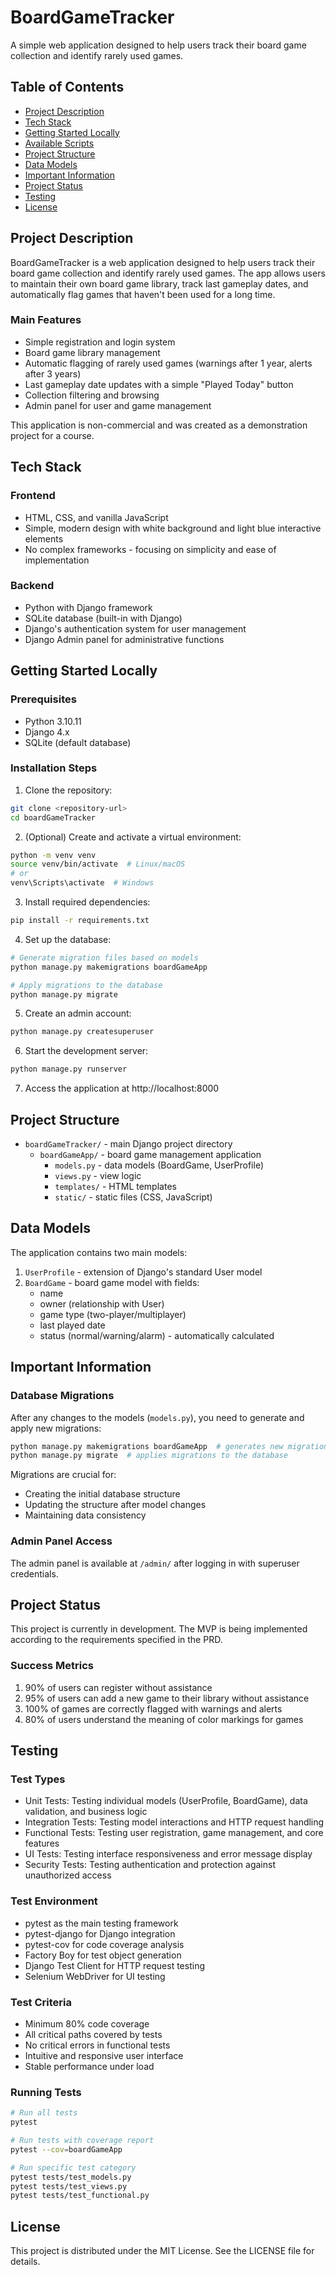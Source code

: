 # BoardGameTracker

A simple web application designed to help users track their board game collection and identify rarely used games.

## Table of Contents
- [Project Description](#project-description)
- [Tech Stack](#tech-stack)
- [Getting Started Locally](#getting-started-locally)
- [Available Scripts](#available-scripts)
- [Project Structure](#project-structure)
- [Data Models](#data-models)
- [Important Information](#important-information)
- [Project Status](#project-status)
- [Testing](#testing)
- [License](#license)

## Project Description

BoardGameTracker is a web application designed to help users track their board game collection and identify rarely used games. The app allows users to maintain their own board game library, track last gameplay dates, and automatically flag games that haven't been used for a long time.

### Main Features
- Simple registration and login system
- Board game library management
- Automatic flagging of rarely used games (warnings after 1 year, alerts after 3 years)
- Last gameplay date updates with a simple "Played Today" button
- Collection filtering and browsing
- Admin panel for user and game management

This application is non-commercial and was created as a demonstration project for a course.

## Tech Stack

### Frontend
- HTML, CSS, and vanilla JavaScript
- Simple, modern design with white background and light blue interactive elements
- No complex frameworks - focusing on simplicity and ease of implementation

### Backend
- Python with Django framework
- SQLite database (built-in with Django)
- Django's authentication system for user management
- Django Admin panel for administrative functions

## Getting Started Locally

### Prerequisites
- Python 3.10.11
- Django 4.x
- SQLite (default database)

### Installation Steps
1. Clone the repository:
```bash
git clone <repository-url>
cd boardGameTracker
```

2. (Optional) Create and activate a virtual environment:
```bash
python -m venv venv
source venv/bin/activate  # Linux/macOS
# or
venv\Scripts\activate  # Windows
```

3. Install required dependencies:
```bash
pip install -r requirements.txt
```

4. Set up the database:
```bash
# Generate migration files based on models
python manage.py makemigrations boardGameApp

# Apply migrations to the database
python manage.py migrate
```

5. Create an admin account:
```bash
python manage.py createsuperuser
```

6. Start the development server:
```bash
python manage.py runserver
```

7. Access the application at http://localhost:8000

## Project Structure

- `boardGameTracker/` - main Django project directory
  - `boardGameApp/` - board game management application
    - `models.py` - data models (BoardGame, UserProfile)
    - `views.py` - view logic
    - `templates/` - HTML templates
    - `static/` - static files (CSS, JavaScript)

## Data Models

The application contains two main models:

1. `UserProfile` - extension of Django's standard User model
2. `BoardGame` - board game model with fields:
   - name
   - owner (relationship with User)
   - game type (two-player/multiplayer)
   - last played date
   - status (normal/warning/alarm) - automatically calculated

## Important Information

### Database Migrations

After any changes to the models (`models.py`), you need to generate and apply new migrations:

```bash
python manage.py makemigrations boardGameApp  # generates new migrations
python manage.py migrate  # applies migrations to the database
```

Migrations are crucial for:
- Creating the initial database structure
- Updating the structure after model changes
- Maintaining data consistency

### Admin Panel Access

The admin panel is available at `/admin/` after logging in with superuser credentials.

## Project Status

This project is currently in development. The MVP is being implemented according to the requirements specified in the PRD.

### Success Metrics
1. 90% of users can register without assistance
2. 95% of users can add a new game to their library without assistance
3. 100% of games are correctly flagged with warnings and alerts
4. 80% of users understand the meaning of color markings for games

## Testing

### Test Types
- Unit Tests: Testing individual models (UserProfile, BoardGame), data validation, and business logic
- Integration Tests: Testing model interactions and HTTP request handling
- Functional Tests: Testing user registration, game management, and core features
- UI Tests: Testing interface responsiveness and error message display
- Security Tests: Testing authentication and protection against unauthorized access

### Test Environment
- pytest as the main testing framework
- pytest-django for Django integration
- pytest-cov for code coverage analysis
- Factory Boy for test object generation
- Django Test Client for HTTP request testing
- Selenium WebDriver for UI testing

### Test Criteria
- Minimum 80% code coverage
- All critical paths covered by tests
- No critical errors in functional tests
- Intuitive and responsive user interface
- Stable performance under load

### Running Tests
```bash
# Run all tests
pytest

# Run tests with coverage report
pytest --cov=boardGameApp

# Run specific test category
pytest tests/test_models.py
pytest tests/test_views.py
pytest tests/test_functional.py
```

## License

This project is distributed under the MIT License. See the LICENSE file for details. 